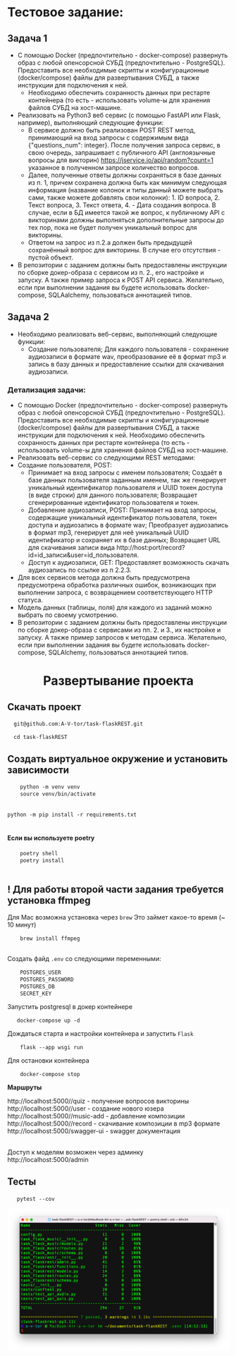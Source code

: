 # Тестовое задание:

## Задача 1

* С помощью Docker (предпочтительно - docker-compose) развернуть образ с любой опенсорсной СУБД (предпочтительно - PostgreSQL). Предоставить все необходимые скрипты и конфигурационные (docker/compose) файлы для развертывания СУБД, а также инструкции для подключения к ней. 
    * Необходимо обеспечить сохранность данных при рестарте контейнера (то есть - использовать volume-ы для хранения файлов СУБД на хост-машине.
* Реализовать на Python3 веб сервис (с помощью FastAPI или Flask, например), выполняющий следующие функции:
    * В сервисе должно быть реализован POST REST метод, принимающий на вход запросы с содержимым вида {"questions_num": integer}.
После получения запроса сервис, в свою очередь, запрашивает с публичного API (англоязычные вопросы для викторин) https://jservice.io/api/random?count=1 указанное в полученном запросе количество вопросов.
    * Далее, полученные ответы должны сохраняться в базе данных из п. 1, причем сохранена должна быть как минимум следующая информация (название колонок и типы данный можете выбрать сами, также можете добавлять свои колонки): 1. ID вопроса, 2. Текст вопроса, 3. Текст ответа, 4. - Дата создания вопроса. В случае, если в БД имеется такой же вопрос, к публичному API с викторинами должны выполняться дополнительные запросы до тех пор, пока не будет получен уникальный вопрос для викторины.
    * Ответом на запрос из п.2.a должен быть предыдущей сохранённый вопрос для викторины. В случае его отсутствия - пустой объект.
* В репозитории с заданием должны быть предоставлены инструкции по сборке докер-образа с сервисом из п. 2., его настройке и запуску. А также пример запроса к POST API сервиса.
Желательно, если при выполнении задания вы будете использовать docker-compose, SQLAalchemy,  пользоваться аннотацией типов.

## Задача 2

* Необходимо реализовать веб-сервис, выполняющий следующие функции:
    * Создание пользователя;
Для каждого пользователя - сохранение аудиозаписи в формате wav, преобразование её в формат mp3 и запись в базу данных и предоставление ссылки для скачивания аудиозаписи.

### Детализация задачи:

* С помощью Docker (предпочтительно - docker-compose) развернуть образ с любой опенсорсной СУБД (предпочтительно - PostgreSQL). Предоставить все необходимые скрипты и конфигурационные (docker/compose) файлы для развертывания СУБД, а также инструкции для подключения к ней. Необходимо обеспечить сохранность данных при рестарте контейнера (то есть - использовать volume-ы для хранения файлов СУБД на хост-машине.
* Реализовать веб-сервис со следующими REST методами:
* Создание пользователя, POST:
    * Принимает на вход запросы с именем пользователя;
Создаёт в базе данных пользователя заданным именем, так же генерирует уникальный идентификатор пользователя и UUID токен доступа (в виде строки) для данного пользователя;
Возвращает сгенерированные идентификатор пользователя и токен.
    * Добавление аудиозаписи, POST:
Принимает на вход запросы, содержащие уникальный идентификатор пользователя, токен доступа и аудиозапись в формате wav;
Преобразует аудиозапись в формат mp3, генерирует для неё уникальный UUID идентификатор и сохраняет их в базе данных;
Возвращает URL для скачивания записи вида http://host:port/record?id=id_записи&user=id_пользователя.
    * Доступ к аудиозаписи, GET:
Предоставляет возможность скачать аудиозапись по ссылке из п 2.2.3.
* Для всех сервисов метода должна быть предусмотрена предусмотрена обработка различных ошибок, возникающих при выполнении запроса, с возвращением соответствующего HTTP статуса.
* Модель данных (таблицы, поля) для каждого из заданий можно выбрать по своему усмотрению.
* В репозитории с заданием должны быть предоставлены инструкции по сборке докер-образа с сервисами из пп. 2. и 3., их настройке и запуску. А также пример запросов к методам сервиса.
Желательно, если при выполнении задания вы будете использовать docker-compose, SQLAlchemy,  пользоваться аннотацией типов.

<h1 align="center">Развертывание проекта</h1>

<h2>Скачать проект</h2>

```
  git@github.com:A-V-tor/task-flaskREST.git
```

```
  cd task-flaskREST
```
<h2> Создать виртуальное окружение и установить зависимости</h2>

```
    python -m venv venv
    source venv/bin/activate
    
```
`python -m pip install -r requirements.txt` </br> </br>
#### Если вы используете poetry

```
    poetry shell
    poetry install
    
```
## ! Для работы второй части задания требуется установка ffmpeg
Для Mac возможна установка через `brew`
Это займет какое-то время (~ 10 минут)

```
    brew install ffmpeg
    
```

Создать файд `.env` со следующими переменными:

   
        POSTGRES_USER
        POSTGRES_PASSWORD
        POSTGRES_DB
        SECRET_KEY
    

Запустить postgresql в докер контейнере

```
   docker-compose up -d
```
Дождаться старта и настройки контейнера и запустить `Flask`

```
    flask --app wsgi run
```

Для остановки контейнера

```
    docker-compose stop
```
**Маршруты**

http://localhost:5000//quiz - получение вопросов викторины </br>
http://localhost:5000//user - создание нового юзера </br>
http://localhost:5000//music-add - добавление композиции </br>
http://localhost:5000//record - скачивание композиции в mp3 формате </br>
http://localhost:5000/swagger-ui - swagger документация </br></br>

Доступ к моделям возможен через админку </br>
http://localhost:5000/admin

## Тесты
```
   pytest --cov
```

<img src="https://github.com/A-V-tor/task-flaskREST/blob/main/tests.png">
